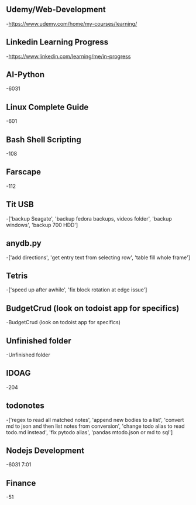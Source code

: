 ## Udemy/Web-Development
 -https://www.udemy.com/home/my-courses/learning/

## Linkedin Learning Progress
 -https://www.linkedin.com/learning/me/in-progress

## AI-Python
 -6031

## Linux Complete Guide
 -601

## Bash Shell Scripting
 -108

## Farscape
 -112

## Tit USB
 -['backup Seagate', 'backup fedora backups, videos folder', 'backup windows', 'backup 700 HDD']

## anydb.py
 -['add directions', 'get entry text from selecting row', 'table fill whole frame']

## Tetris
 -['speed up after awhile', 'fix block rotation at edge issue']

## BudgetCrud (look on todoist app for specifics)
 -BudgetCrud (look on todoist app for specifics)

## Unfinished folder
 -Unfinished folder

## IDOAG
 -204

## todonotes
 -['regex to read all matched notes', 'append new bodies to a list', 'convert md to json and then list notes from conversion', 'change todo alias to read todo.md instead', 'fix pytodo alias', 'pandas mtodo.json or md to sql']

## Nodejs Development
 -6031 7:01

## Finance
 -51

